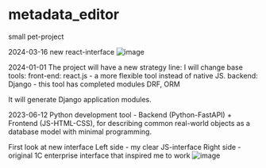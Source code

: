 ﻿# metadata_editor

small pet-project

2024-03-16
new react-interface
![image](https://github.com/malyshevdv/metadata_editor/assets/56846927/d9df8b76-6d5b-4d24-8480-833fdad10c62)


2024-01-01
The project will have a new strategy line: I will change base tools:
front-end: react.js - a more flexible tool instead of native JS.
backend: Django  - this tool has completed modules DRF, ORM

It will generate Django application modules. 


2023-06-12
Python development tool - Backend (Python-FastAPI) + Frontend (JS-HTML-CSS), for describing common real-world objects as a database model with minimal programming.

First look at new interface
Left side  - my clear JS-interface
Right side - original 1C enterprise interface that inspired me to work
![image](https://github.com/malyshevdv/metadata_editor/assets/56846927/acae38b4-5eee-4ef1-bd73-889b0774b0eb)

